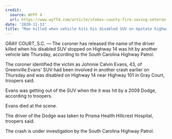 ```yaml
---
credit:
  source: WYFF 4
  url: https://www.wyff4.com/article/stokes-county-fire-saving-veteran-fire-camper/34684275
date: '2020-11-13'
title: "Man killed when vehicle hits his disabled SUV on Upstate highway identified by coroner"
---
```

GRAY COURT, S.C. —
The coroner has released the name of the driver killed when his disabled SUV stopped on Highway 14 was hit by another vehicle late Thursday, according to the South Carolina Highway Patrol.

The coroner identified the victim as Johnnie Calvin Evans, 43, of Greenville.Evans' SUV had been involved in another crash earlier on Thursday and was disabled on Highway 14 near Highway 101 in Gray Court, troopers said.

Evans was getting out of the SUV when the it was hit by a 2009 Dodge, according to troopers.

Evans died at the scene.

The driver of the Dodge was taken to Prisma Health Hillcrest Hospital, troopers said.

The crash is under investigation by the South Carolina Highway Patrol.
